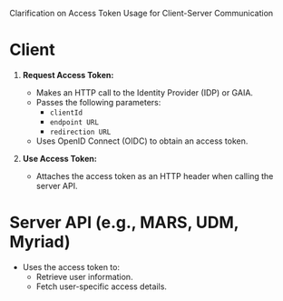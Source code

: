Clarification on Access Token Usage for Client-Server Communication


# Client

1. **Request Access Token:**
   - Makes an HTTP call to the Identity Provider (IDP) or GAIA.
   - Passes the following parameters:
     - `clientId`
     - `endpoint URL`
     - `redirection URL`
   - Uses OpenID Connect (OIDC) to obtain an access token.

2. **Use Access Token:**
   - Attaches the access token as an HTTP header when calling the server API.

# Server API (e.g., MARS, UDM, Myriad)

- Uses the access token to:
  - Retrieve user information.
  - Fetch user-specific access details.
